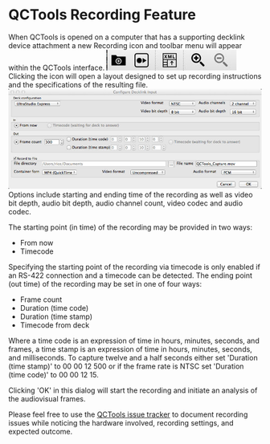 # QCTools Recording Feature

When QCTools is opened on a computer that has a supporting decklink device attachment a new Recording icon and toolbar menu will appear within the QCTools interface.
![Recording Button](media/record_in_toolbar.jpg)
Clicking the icon will open a layout designed to set up recording instructions and the specifications of the resulting file.
![Recording Configuration](media/record_config.jpg)
Options include starting and ending time of the recording as well as video bit depth, audio bit depth, audio channel count, video codec and audio codec.

The starting point (in time) of the recording may be provided in two ways:

*   From now
*   Timecode

Specifying the starting point of the recording via timecode is only enabled if an RS-422 connection and a timecode can be detected.
The ending point (out time) of the recording may be set in one of four ways:

*   Frame count
*   Duration (time code)
*   Duration (time stamp)
*   Timecode from deck

Where a time code is an expression of time in hours, minutes, seconds, and frames, a time stamp is an expression of time in hours, minutes, seconds, and milliseconds. To capture twelve and a half seconds either set 'Duration (time stamp)' to 00 00 12 500 or if the frame rate is NTSC set 'Duration (time code)' to 00 00 12 15.

Clicking 'OK' in this dialog will start the recording and initiate an analysis of the audiovisual frames.

Please feel free to use the [QCTools issue tracker](https://github.com/bavc/qctools/issues/) to document recording issues while noticing the hardware involved, recording settings, and expected outcome.
